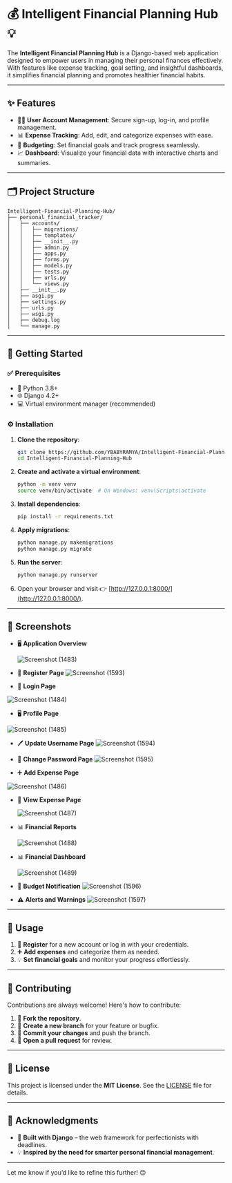 # 💰 Intelligent Financial Planning Hub 💡  

The **Intelligent Financial Planning Hub** is a Django-based web application designed to empower users in managing their personal finances effectively. With features like expense tracking, goal setting, and insightful dashboards, it simplifies financial planning and promotes healthier financial habits.

---

## ✨ Features  

- 🧑‍💻 **User Account Management**: Secure sign-up, log-in, and profile management.  
- 📊 **Expense Tracking**: Add, edit, and categorize expenses with ease.  
- 🎯 **Budgeting**: Set financial goals and track progress seamlessly.  
- 📈 **Dashboard**: Visualize your financial data with interactive charts and summaries.

---

## 🗂 Project Structure  

```plaintext
Intelligent-Financial-Planning-Hub/
├── personal_financial_tracker/
│   ├── accounts/
│   │   ├── migrations/
│   │   ├── templates/
│   │   ├── __init__.py
│   │   ├── admin.py
│   │   ├── apps.py
│   │   ├── forms.py
│   │   ├── models.py
│   │   ├── tests.py
│   │   ├── urls.py
│   │   └── views.py
│   ├── __init__.py
│   ├── asgi.py
│   ├── settings.py
│   ├── urls.py
│   ├── wsgi.py
│   ├── debug.log
│   └── manage.py
```

---

## 🚀 Getting Started  

### ✅ Prerequisites  

- 🐍 Python 3.8+  
- 🌐 Django 4.2+  
- 💻 Virtual environment manager (recommended)  

### ⚙ Installation  

1. **Clone the repository**:  

   ```bash
   git clone https://github.com/YBABYRAMYA/Intelligent-Financial-Planning-Hub.git
   cd Intelligent-Financial-Planning-Hub
   ```

2. **Create and activate a virtual environment**:  

   ```bash
   python -m venv venv
   source venv/bin/activate  # On Windows: venv\Scripts\activate
   ```

3. **Install dependencies**:  

   ```bash
   pip install -r requirements.txt
   ```

4. **Apply migrations**:  

   ```bash
   python manage.py makemigrations
   python manage.py migrate
   ```

5. **Run the server**:  

   ```bash
   python manage.py runserver
   ```

6. Open your browser and visit 👉 [http://127.0.0.1:8000/](http://127.0.0.1:8000/).

---

## 📸 Screenshots  

- 🖥 **Application Overview**
  
  ![Screenshot (1483)](https://github.com/user-attachments/assets/edc15bb1-0ec4-4419-84d2-ac9b9d83731e)

- 📝 **Register Page**
  ![Screenshot (1593)](https://github.com/user-attachments/assets/7e106aa5-c26c-4c71-ad05-2b684f1dd155)


- 🔑 **Login Page**
  
 ![Screenshot (1484)](https://github.com/user-attachments/assets/1c226cd9-1f72-44ef-920c-3bc2c3d5b745)

- 🖥 **Profile Page**
  
 ![Screenshot (1485)](https://github.com/user-attachments/assets/ce1d77d5-7b6a-408b-af19-d338fd292fea)


- 🖊 **Update Username Page**
  ![Screenshot (1594)](https://github.com/user-attachments/assets/98610933-e921-4c7f-aa48-eba63d826a42)


- 🔑 **Change Password Page**
  ![Screenshot (1595)](https://github.com/user-attachments/assets/6307fad5-3036-48c2-8ea4-838abe11d9e8)


- ➕ **Add Expense Page**
  
 ![Screenshot (1486)](https://github.com/user-attachments/assets/fd513870-9736-4bf5-b789-c4f8a1edc022)


- 👀 **View Expense Page**
  
  ![Screenshot (1487)](https://github.com/user-attachments/assets/4e31b5e2-c586-40d7-aba0-12f93aeb6b70)


- 📊 **Financial Reports**
  
  ![Screenshot (1488)](https://github.com/user-attachments/assets/31c57d0d-576e-4784-a19c-e7339afcebe0)


- 📊 **Financial Dashboard**
  
  ![Screenshot (1489)](https://github.com/user-attachments/assets/304f530b-5a7d-4cd3-a3e4-cc59d5a112cf)


- 🎯 **Budget Notification**
![Screenshot (1596)](https://github.com/user-attachments/assets/219a0d79-ab54-42b7-b8fa-7b3445fee022)


- ⚠ **Alerts and Warnings**
![Screenshot (1597)](https://github.com/user-attachments/assets/1071958e-c438-460f-8546-314d8992556d)

---

## 🎯 Usage  

1. 📝 **Register** for a new account or log in with your credentials.  
2. ➕ **Add expenses** and categorize them as needed.  
3. 💡 **Set financial goals** and monitor your progress effortlessly.  

---

## 🤝 Contributing  

Contributions are always welcome! Here's how to contribute:  

1. 🍴 **Fork the repository**.  
2. 🌱 **Create a new branch** for your feature or bugfix.  
3. 💾 **Commit your changes** and push the branch.  
4. 📨 **Open a pull request** for review.  

---

## 📜 License  

This project is licensed under the **MIT License**. See the [LICENSE](LICENSE) file for details.

---

## 🙌 Acknowledgments  

- 🚀 **Built with Django** – the web framework for perfectionists with deadlines.  
- 💡 **Inspired by the need for smarter personal financial management**.

---

Let me know if you’d like to refine this further! 😊
